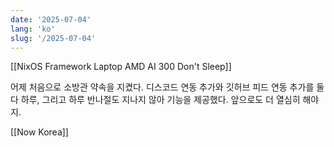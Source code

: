 ```yaml
---
date: '2025-07-04'
lang: 'ko'
slug: '/2025-07-04'
---
```


[[NixOS Framework Laptop AMD AI 300 Don't Sleep]]

어제 처음으로 소방관 약속을 지켰다. 디스코드 연동 추가와 깃허브 피드 연동 추가를 둘 다 하루, 그리고 하루 반나절도 지나지 않아 기능을 제공했다. 앞으로도 더 열심히 해야지.

[[Now Korea]]
